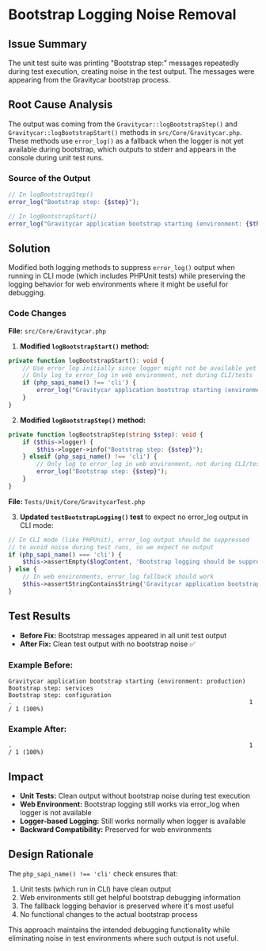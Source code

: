 # Bootstrap Logging Noise Removal

## Issue Summary
The unit test suite was printing "Bootstrap step:" messages repeatedly during test execution, creating noise in the test output. The messages were appearing from the Gravitycar bootstrap process.

## Root Cause Analysis
The output was coming from the `Gravitycar::logBootstrapStep()` and `Gravitycar::logBootstrapStart()` methods in `src/Core/Gravitycar.php`. These methods use `error_log()` as a fallback when the logger is not yet available during bootstrap, which outputs to stderr and appears in the console during unit test runs.

### Source of the Output
```php
// In logBootstrapStep()
error_log("Bootstrap step: {$step}");

// In logBootstrapStart()  
error_log("Gravitycar application bootstrap starting (environment: {$this->environment})");
```

## Solution
Modified both logging methods to suppress `error_log()` output when running in CLI mode (which includes PHPUnit tests) while preserving the logging behavior for web environments where it might be useful for debugging.

### Code Changes

**File:** `src/Core/Gravitycar.php`

1. **Modified `logBootstrapStart()` method:**
```php
private function logBootstrapStart(): void {
    // Use error_log initially since logger might not be available yet
    // Only log to error_log in web environment, not during CLI/tests
    if (php_sapi_name() !== 'cli') {
        error_log("Gravitycar application bootstrap starting (environment: {$this->environment})");
    }
}
```

2. **Modified `logBootstrapStep()` method:**
```php
private function logBootstrapStep(string $step): void {
    if ($this->logger) {
        $this->logger->info("Bootstrap step: {$step}");
    } elseif (php_sapi_name() !== 'cli') {
        // Only log to error_log in web environment, not during CLI/tests
        error_log("Bootstrap step: {$step}");
    }
}
```

**File:** `Tests/Unit/Core/GravitycarTest.php`

3. **Updated `testBootstrapLogging()` test** to expect no error_log output in CLI mode:
```php
// In CLI mode (like PHPUnit), error_log output should be suppressed
// to avoid noise during test runs, so we expect no output
if (php_sapi_name() === 'cli') {
    $this->assertEmpty($logContent, 'Bootstrap logging should be suppressed in CLI mode');
} else {
    // In web environments, error_log fallback should work
    $this->assertStringContainsString('Gravitycar application bootstrap starting', $logContent);
}
```

## Test Results
- **Before Fix:** Bootstrap messages appeared in all unit test output
- **After Fix:** Clean test output with no bootstrap noise ✅

### Example Before:
```
Gravitycar application bootstrap starting (environment: production)
Bootstrap step: services
Bootstrap step: configuration
.                                                                   1 / 1 (100%)
```

### Example After:
```
.                                                                   1 / 1 (100%)
```

## Impact
- **Unit Tests:** Clean output without bootstrap noise during test execution
- **Web Environment:** Bootstrap logging still works via error_log when logger is not available
- **Logger-based Logging:** Still works normally when logger is available
- **Backward Compatibility:** Preserved for web environments

## Design Rationale
The `php_sapi_name() !== 'cli'` check ensures that:
1. Unit tests (which run in CLI) have clean output
2. Web environments still get helpful bootstrap debugging information
3. The fallback logging behavior is preserved where it's most useful
4. No functional changes to the actual bootstrap process

This approach maintains the intended debugging functionality while eliminating noise in test environments where such output is not useful.
